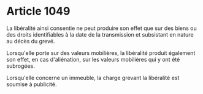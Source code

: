 # Article 1049

La libéralité ainsi consentie ne peut produire son effet que sur des biens ou des droits identifiables à la date de la transmission et subsistant en nature au décès du grevé.

Lorsqu'elle porte sur des valeurs mobilières, la libéralité produit également son effet, en cas d'aliénation, sur les valeurs mobilières qui y ont été subrogées.

Lorsqu'elle concerne un immeuble, la charge grevant la libéralité est soumise à publicité.
